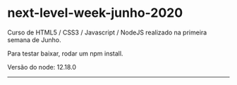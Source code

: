 # next-level-week-junho-2020

Curso de HTML5 / CSS3 / Javascript / NodeJS realizado na primeira semana de Junho.

Para testar baixar, rodar um npm install.

Versão do node: 12.18.0

---
